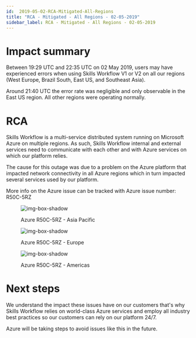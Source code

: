 ```yaml
---
id:  2019-05-02-RCA-Mitigated-All-Regions
title: "RCA - Mitigated - All Regions - 02-05-2019"
sidebar_label: RCA - Mitigated - All Regions - 02-05-2019
---
```


# Impact summary

Between 19:29 UTC and 22:35 UTC on 02 May 2019, users may have experienced errors when using Skills Workflow V1 or V2 on all our regions (West Europe, Brazil South, East US, and Southeast Asia).

Around 21:40 UTC the error rate was negligible and only observable in the East US region. All other regions were operating normally.




# RCA

Skills Workflow is a multi-service distributed system running on Microsoft Azure on multiple regions. As such, Skills Workflow internal and external services need to communicate with each other and with Azure services on which our platform relies.

The cause for this outage was due to a problem on the Azure platform that impacted network connectivity in all Azure regions which in turn impacted several services used by our platform.

More info on the Azure issue can be tracked with Azure issue number: R50C-5RZ


<figure>

![img-box-shadow](/img/status/rcas/rca1.png)
<figcaption>Azure R50C-5RZ - Asia Pacific
</figcaption>
</figure>

<figure>

![img-box-shadow](/img/status/rcas/rca2.png)
<figcaption>Azure R50C-5RZ - Europe
</figcaption>
</figure>

<figure>

![img-box-shadow](/img/status/rcas/rca3.png)
<figcaption>Azure R50C-5RZ - Americas
</figcaption>
</figure>



# Next steps

We understand the impact these issues have on our customers that's why Skills Workflow relies on world-class Azure services and employ all industry best practices so our customers can rely on our platform 24/7.

Azure will be taking steps to avoid issues like this in the future.